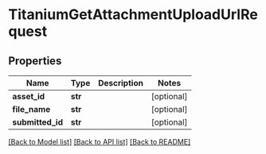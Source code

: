 # TitaniumGetAttachmentUploadUrlRequest


## Properties
Name | Type | Description | Notes
------------ | ------------- | ------------- | -------------
**asset_id** | **str** |  | [optional] 
**file_name** | **str** |  | [optional] 
**submitted_id** | **str** |  | [optional] 

[[Back to Model list]](../README.md#documentation-for-models) [[Back to API list]](../README.md#documentation-for-api-endpoints) [[Back to README]](../README.md)


